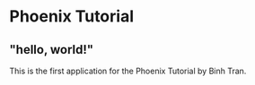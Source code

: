# Phoenix Tutorial

## "hello, world!"

This is the first application for the Phoenix Tutorial by Binh Tran.

